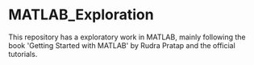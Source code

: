 # MATLAB_Exploration
This repository has a exploratory work in MATLAB, mainly following the book 'Getting Started with MATLAB' by Rudra Pratap and the official tutorials. 

